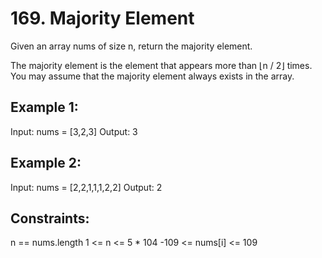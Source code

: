 # 169. Majority Element
Given an array nums of size n, return the majority element.

The majority element is the element that appears more than ⌊n / 2⌋ times. You may assume that the majority element always exists in the array.
 

## Example 1:
Input: nums = [3,2,3]
Output: 3

## Example 2:
Input: nums = [2,2,1,1,1,2,2]
Output: 2
 

## Constraints:
n == nums.length
1 <= n <= 5 * 104
-109 <= nums[i] <= 109